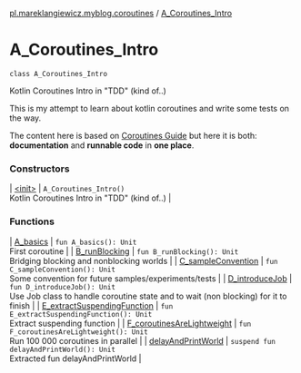 [pl.mareklangiewicz.myblog.coroutines](../index.md) / [A_Coroutines_Intro](.)

# A_Coroutines_Intro

`class A_Coroutines_Intro`

Kotlin Coroutines Intro in "TDD" (kind of..)

This is my attempt to learn about kotlin coroutines and write some tests on the way.

The content here is based on [Coroutines Guide](https://github.com/Kotlin/kotlinx.coroutines/blob/master/coroutines-guide.md)
but here it is both: **documentation** and **runnable code** in **one place**.

### Constructors

| [&lt;init&gt;](-init-.md) | `A_Coroutines_Intro()`<br>Kotlin Coroutines Intro in "TDD" (kind of..) |

### Functions

| [A_basics](-a_basics.md) | `fun A_basics(): Unit`<br>First coroutine |
| [B_runBlocking](-b_run-blocking.md) | `fun B_runBlocking(): Unit`<br>Bridging blocking and nonblocking worlds |
| [C_sampleConvention](-c_sample-convention.md) | `fun C_sampleConvention(): Unit`<br>Some convention for future samples/experiments/tests |
| [D_introduceJob](-d_introduce-job.md) | `fun D_introduceJob(): Unit`<br>Use Job class to handle coroutine state and to wait (non blocking) for it to finish |
| [E_extractSuspendingFunction](-e_extract-suspending-function.md) | `fun E_extractSuspendingFunction(): Unit`<br>Extract suspending function |
| [F_coroutinesAreLightweight](-f_coroutines-are-lightweight.md) | `fun F_coroutinesAreLightweight(): Unit`<br>Run 100 000 coroutines in parallel |
| [delayAndPrintWorld](delay-and-print-world.md) | `suspend fun delayAndPrintWorld(): Unit`<br>Extracted fun delayAndPrintWorld |

